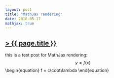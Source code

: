 ```yaml
---
layout: post
title: "MathJax rendering"
date: 2018-05-17
mathjax: true
---
```


## [> {{ page.title }} ](https://caesoma.github.io/archive/standalone/2000-00-00)

this is a test post for MathJax rendering: $$ y = f(x) $$
\\begin{equation}
    f = c\cdot\lambda
\\end{equation}

<!-- [//]: # (comment) -->

<!-- `-- caetano, {{ page.date | date: "%Y-%m-%d" }}` -->
